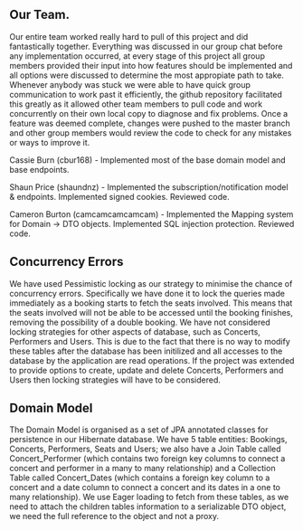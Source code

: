 ## Our Team.
Our entire team worked really hard to pull of this project and did fantastically together. Everything was discussed in our group chat before any implementation occurred, at every stage of this project all group members provided their input into how features should be implemented and all options were discussed to determine the most appropiate path to take. Whenever anybody was stuck we were able to have quick group communication to work past it efficiently, the github repository facilitated this greatly as it allowed other team members to pull code and work concurrently on their own local copy to diagnose and fix problems. Once a feature was deemed complete, changes were pushed to the master branch and other group members would review the code to check for any mistakes or ways to improve it.

Cassie Burn (cbur168) - Implemented most of the base domain model and base endpoints.

Shaun Price (shaundnz) - Implemented the subscription/notification model & endpoints. Implemented signed cookies. Reviewed code.

Cameron Burton (camcamcamcamcam) - Implemented the Mapping system for Domain -> DTO objects. Implemented SQL injection protection. Reviewed code.

## Concurrency Errors
We have used Pessimistic locking as our strategy to minimise the chance of concurrency errors. Specifically we have done it to lock the queries made immediately as a booking starts to fetch the seats involved. This means that the seats involved will not be able to be accessed until the booking finishes, removing the possibility of a double booking. We have not considered locking strategies for other aspects of database, such as Concerts, Performers and Users. This is due to the fact that there is no way to modify these tables after the database has been initilized and all accesses to the database by the application are read operations. If the project was extended to provide options to create, update and delete Concerts, Performers and Users then locking strategies will have to be considered.

## Domain Model
The Domain Model is organised as a set of JPA annotated classes for persistence in our Hibernate database. We have 5 table entities: Bookings, Concerts, Performers, Seats and Users; we also have a Join Table called Concert_Performer (which contains two foreign key columns to connect a concert and performer in a many to many relationship) and a Collection Table called Concert_Dates (which contains a foreign key column to a concert and a date column to connect a concert and its dates in a one to many relationship). We use Eager loading to fetch from these tables, as we need to attach the children tables information to a serializable DTO object, we need the full reference to the object and not a proxy.

